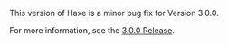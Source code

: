 This version of Haxe is a minor bug fix for Version 3.0.0.

For more information, see the [3.0.0 Release](/download/version/3.0.0/).